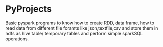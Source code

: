 # PyProjects

Basic pyspark programs to know how to create RDD, data frame, how to read data from different file foramts like json,textfile,csv and store them in hdfs as hive table/ temporary tables and perform simple sparkSQL operations.
